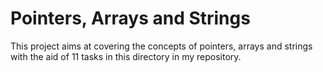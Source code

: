 # Pointers, Arrays and Strings

This project aims at covering the concepts of pointers, arrays and strings with the aid of 11 tasks in this directory in my repository.
